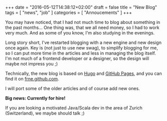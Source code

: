+++
date = "2016-05-12T14:38:12+02:00"
draft = false
title = "New Blog"
tags = [ "news", "job" ]
categories = [ "Annoucements" ]
+++

You may have noticed, that I had not much time to blog about something in the past months...
One thing was, that we all need money, so I had to work very much. And as some of you know, I'm also studying in the evenings.


Long story short, I've restarted blogging with a new engine and new design once again. Key is (not just to use new swag), 
to simplify blogging for me, so I can put more time in the articles and less in managing the blog itself. I'm not much 
of a frontend developer or a designer, so the design will maybe not impress you ;)

Technically, the new blog is based on [Hugo](http://gohugo.io/) and [GitHub Pages](https://pages.github.com/), and you 
can find it on [frne.github.com](https://frne.github.com).

I will port some of the older articles and of course add new ones.

**Big news: Currently for hire!**

If you are looking a motivated Java/Scala dev in the area of Zurich (Switzerland), we maybe should talk ;)
